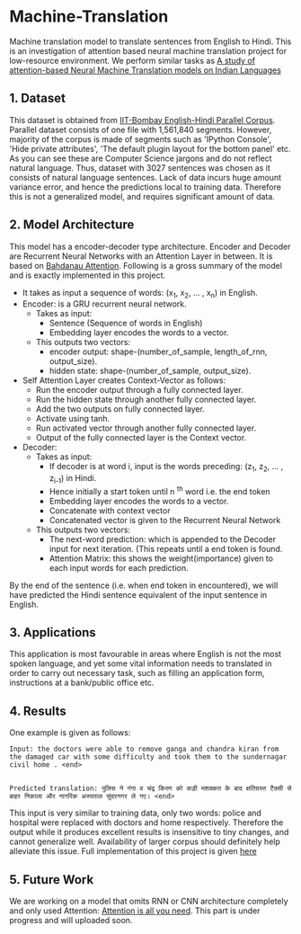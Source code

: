 # Machine-Translation
Machine translation model to translate sentences from English to Hindi.
This is an investigation of attention based neural machine translation project for low-resource environment. We perform similar tasks as [A study of attention-based Neural Machine Translation models on Indian
Languages](http://cse.iitkgp.ac.in/~ayand/W16-3717.pdf)

## 1. Dataset
This dataset is obtained from [IIT-Bombay English-Hindi Parallel Corpus](http://www.cfilt.iitb.ac.in/iitb_parallel/). Parallel dataset consists of one file with 1,561,840 segments. However, majority of the corpus is made of segments such as 'IPython Console', 'Hide private attributes', 'The default plugin layout for the bottom panel' etc. As you can see these are Computer Science jargons and do not reflect natural language. Thus, dataset with 3027 sentences was chosen as it consists of natural language sentences. Lack of data incurs huge amount variance error, and hence the predictions local to training data. Therefore this is not a generalized model, and requires significant amount of data.

## 2. Model Architecture

This model has a encoder-decoder type architecture. Encoder and Decoder are Recurrent Neural Networks with an Attention Layer in between. It is based on [Bahdanau Attention](https://arxiv.org/abs/1409.0473). 
Following is a gross summary of the model and is exactly implemented in this project.
* It takes as input a sequence of words: (x<sub>1</sub>, x<sub>2</sub>, ... , x<sub>n</sub>) in English.
* Encoder: is a GRU recurrent neural network.
  * Takes as input:
    * Sentence (Sequence of words in English)
    * Embedding layer encodes the words to a vector.
  * This outputs two vectors:
    * encoder output: shape-(number_of_sample, length_of_rnn, output_size).
    * hidden state: shape-(number_of_sample, output_size).
* Self Attention Layer creates Context-Vector as follows:
  * Run the encoder output through a fully connected layer.
  * Run the hidden state through another fully connected layer.
  * Add the two outputs on fully connected layer.
  * Activate using tanh.
  * Run activated vector through another fully connected layer.
  * Output of the fully connected layer is the Context vector.
* Decoder:
  * Takes as input:
    * If decoder is at word i, input is the words preceding: (z<sub>1</sub>, z<sub>2</sub>, ... , z<sub>i-1</sub>) in Hindi.
    * Hence initially a start token until n <sup>th</sup> word i.e. the end token
    * Embedding layer encodes the words to a vector.
    * Concatenate with context vector
    * Concatenated vector is given to the Recurrent Neural Network
  * This outputs two vectors:
    * The next-word prediction: which is appended to the Decoder input for next iteration. (This repeats until a end token is found.
    * Attention Matrix: this shows the weight(importance) given to each input words for each prediction.
    
By the end of the sentence (i.e. when end token in encountered), we will have predicted the Hindi sentence equivalent of the input sentence in English.

## 3. Applications

This application is most favourable in areas where English is not the most spoken language, and yet some vital information needs to translated in order to carry out necessary task, such as filling an application form, instructions at a bank/public office etc.

## 4. Results
One example is given as follows: 
 
    Input: the doctors were able to remove ganga and chandra kiran from the damaged car with some difficulty and took them to the sundernagar civil home . <end>
    
    
    Predicted translation: पुलिस ने गंगा व चंद्र किरण को कड़ी मशक्कत के बाद क्षतिग्रस्त टैक्सी से बाहर निकाला और नागरिक अस्पताल सुंदरनगर ले गए। <end> 
This input is very similar to training data, only two words: police and hospital were replaced with doctors and home respectively. Therefore the output while it produces excellent results is insensitive to tiny changes, and cannot generalize well. Availability of larger corpus should definitely help alleviate this issue. 
Full implementation of this project is given [here](https://github.com/AshwinDeshpande96/Machine-Translation/blob/master/NMT_Hindi_English.ipynb)

## 5. Future Work

We are working on a model that omits RNN or CNN architecture completely and only used Attention: [Attention is all you need](https://arxiv.org/abs/1706.03762). This part is under progress and will uploaded soon.
